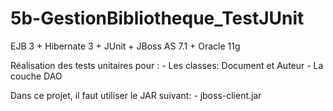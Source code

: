 # 5b-GestionBibliotheque_TestJUnit
EJB 3 + Hibernate 3 + JUnit + JBoss AS 7.1 + Oracle 11g

Réalisation des tests unitaires pour : 
    - Les classes: Document et Auteur
    - La couche DAO
    
Dans ce projet, il faut utiliser le JAR suivant:
    - jboss-client.jar
